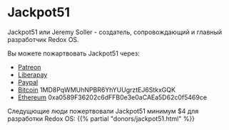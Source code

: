 # Jackpot51

Jackpot51 или Jeremy Soller - создатель, сопровождающий и главный разработчик Redox OS.

Вы можете пожартвовать Jackpot51 через:

- [Patreon](https://www.patreon.com/redox_os)
- [Liberapay](https://liberapay.com/redox_os)
- [Paypal](https://www.paypal.me/redoxos)
- [Bitcoin](bitcoin:1MD8PqWMUhNPBR6YhYUUgrztEJ6StkxGQK) 1MD8PqWMUhNPBR6YhYUUgrztEJ6StkxGQK
- [Ethereum](ethereum:0xa0589F36202c6dFFB0e3e0aCAEa5D62c0f5469ce) 0xa0589F36202c6dFFB0e3e0aCAEa5D62c0f5469ce

Следущющие люди пожертвовали Jackpot51 минимум $4 для разработки Redox OS:
{{% partial "donors/jackpot51.html" %}}
